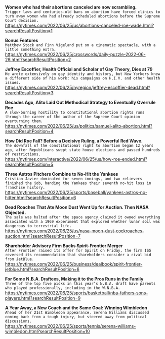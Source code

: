 **Women who had their abortions canceled are now scrambling.**\
`Trigger laws and centuries-old bans on abortion have forced clinics to turn away women who had already scheduled abortions before the Supreme Court decision.`\
https://nytimes.com/2022/06/25/us/abortions-canceled-roe-wade.html?searchResultPosition=1

**Bonus Features**\
`Matthew Stock and Finn Vigeland put on a cinematic spectacle, with a little something extra.`\
https://nytimes.com/2022/06/25/crosswords/daily-puzzle-2022-06-26.html?searchResultPosition=2

**Jeffrey Escoffier, Health Official and Scholar of Gay Theory, Dies at 79**\
`He wrote extensively on gay identity and history, but New Yorkers knew a different side of his work: his campaigns on H.I.V. and other health issues.`\
https://nytimes.com/2022/06/25/nyregion/jeffrey-escoffier-dead.html?searchResultPosition=3

**Decades Ago, Alito Laid Out Methodical Strategy to Eventually Overrule Roe**\
`A slow-burning hostility to constitutional abortion rights runs through the career of the author of the Supreme Court opinion overturning them.`\
https://nytimes.com/2022/06/25/us/politics/samuel-alito-abortion.html?searchResultPosition=4

**How Did Roe Fall? Before a Decisive Ruling, a Powerful Red Wave.**\
`The downfall of the constitutional right to abortion began 12 years ago, after Republicans swept state house elections and passed hundreds of restrictions.`\
https://nytimes.com/interactive/2022/06/25/us/how-roe-ended.html?searchResultPosition=5

**Three Astros Pitchers Combine to No-Hit the Yankees**\
`Cristian Javier dominated for seven innings, and two relievers finished the job, handing the Yankees their seventh no-hit loss in franchise history.`\
https://nytimes.com/2022/06/25/sports/baseball/yankees-astros-no-hitter.html?searchResultPosition=6

**Dead Roaches That Ate Moon Dust Went Up for Auction. Then NASA Objected.**\
`The sale was halted after the space agency claimed it owned everything associated with a 1969 experiment that explored whether lunar soil was dangerous to terrestrial life.`\
https://nytimes.com/2022/06/25/us/nasa-moon-dust-cockroaches-auction.html?searchResultPosition=7

**Shareholder Advisory Firm Backs Spirit-Frontier Merger**\
`After Frontier raised its offer for Spirit on Friday, the firm ISS reversed its recommendation that shareholders consider a rival bid from JetBlue.`\
https://nytimes.com/2022/06/25/business/dealbook/spirit-frontier-jetblue.html?searchResultPosition=8

**For Some N.B.A. Draftees, Making it to the Pros Runs in the Family**\
`Three of the top five picks in this year’s N.B.A. draft have parents who played professionally, including in the W.N.B.A.`\
https://nytimes.com/2022/06/25/sports/basketball/nba-fathers-sons-players.html?searchResultPosition=9

**A Year Away, a New Coach and the Same Goal: Winning Wimbledon**\
`Ahead of her 21st Wimbledon appearance, Serena Williams discussed coming back from a tough injury, but steered away from political discussions.`\
https://nytimes.com/2022/06/25/sports/tennis/serena-williams-wimbledon.html?searchResultPosition=10

